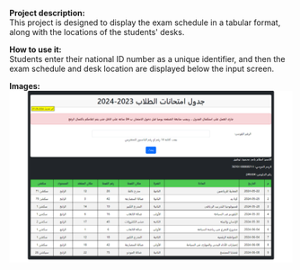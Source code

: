 **Project description:** 
</br> This project is designed to display the exam schedule in a tabular format, along with the locations of the students' desks.

**How to use it:**
</br> Students enter their national ID number as a unique identifier, and then the exam schedule and desk location are displayed below the input screen.

**Images:**
</br> ![screen](EX.png)
